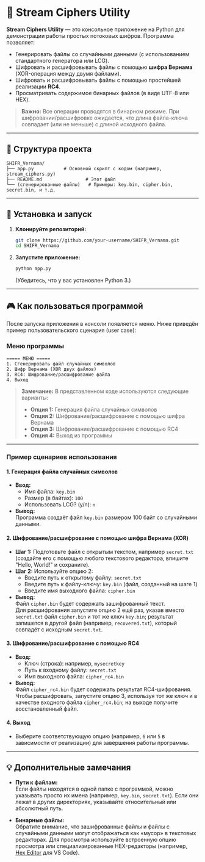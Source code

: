 
# 🔐 Stream Ciphers Utility

**Stream Ciphers Utility** — это консольное приложение на Python для демонстрации работы простых потоковых шифров. Программа позволяет:

- Генерировать файлы со случайными данными (с использованием стандартного генератора или LCG).
- Шифровать и расшифровывать файлы с помощью **шифра Вернама** (XOR-операция между двумя файлами).
- Шифровать и расшифровывать файлы с помощью простейшей реализации **RC4**.
- Просматривать содержимое бинарных файлов (в виде UTF-8 или HEX).

> **Важно:** Все операции проводятся в бинарном режиме. При шифровании/расшифровке ожидается, что длина файла-ключа совпадает (или не меньше) с длиной исходного файла.

---

## 📂 Структура проекта

```
SHIFR_Vernama/
├── app.py           # Основной скрипт с кодом (например, stream_ciphers.py)
├── README.md                # Этот файл
└── (сгенерированные файлы)   # Примеры: key.bin, cipher.bin, secret.bin, и т.д.
```

---

## 🚀 Установка и запуск

1. **Клонируйте репозиторий:**
   ```bash
   git clone https://github.com/your-username/SHIFR_Vernama.git
   cd SHIFR_Vernama
   ```

2. **Запустите приложение:**
   ```bash
   python app.py
   ```
   (Убедитесь, что у вас установлен Python 3.)

---

## 🎮 Как пользоваться программой

После запуска приложения в консоли появляется меню. Ниже приведён пример пользовательского сценария (user case):

### Меню программы

```
===== МЕНЮ =====
1. Сгенерировать файл случайных символов
2. Шифр Вернама (XOR двух файлов)
3. RC4: Шифрование/расшифрование файла
4. Выход
```

> **Замечание:** В представленном коде используются следующие варианты:
> - **Опция 1:** Генерация файла случайных символов  
> - **Опция 2:** Шифрование/расшифрование с помощью шифра Вернама  
> - **Опция 3:** Шифрование/расшифрование с помощью RC4  
> - **Опция 4:** Выход из программы  

---

### Пример сценариев использования

#### 1. Генерация файла случайных символов
- **Ввод:**  
  - Имя файла: `key.bin`
  - Размер (в байтах): `100`
  - Использовать LCG? (y/n): `n`
- **Вывод:**  
  Программа создаёт файл `key.bin` размером 100 байт со случайными данными.

#### 2. Шифрование/расшифрование с помощью шифра Вернама (XOR)
- **Шаг 1:** Подготовьте файл с открытым текстом, например `secret.txt` (создайте его с помощью любого текстового редактора, впишите "Hello, World!" и сохраните).
- **Шаг 2:** Используйте опцию 2:
  - Введите путь к открытому файлу: `secret.txt`
  - Введите путь к файлу-ключу: `key.bin` (файл, созданный на шаге 1)
  - Введите имя выходного файла: `cipher.bin`
- **Вывод:**  
  Файл `cipher.bin` будет содержать зашифрованный текст.  
  Для расшифрования запустите опцию 2 ещё раз, указав вместо `secret.txt` файл `cipher.bin` и тот же ключ `key.bin`; результат запишется в другой файл (например, `recovered.txt`), который совпадёт с исходным `secret.txt`.

#### 3. Шифрование/расшифрование с помощью RC4
- **Ввод:**  
  - Ключ (строка): например, `mysecretkey`
  - Путь к входному файлу: `secret.txt`
  - Имя выходного файла: `cipher_rc4.bin`
- **Вывод:**  
  Файл `cipher_rc4.bin` будет содержать результат RC4-шифрования.  
  Чтобы расшифровать, запустите опцию 3, используя тот же ключ и в качестве входного файла `cipher_rc4.bin`; на выходе получите восстановленный файл.

#### 4. Выход
- Выберите соответствующую опцию (например, `6` или `5` в зависимости от реализации) для завершения работы программы.

---

## 💡 Дополнительные замечания

- **Пути к файлам:**  
  Если файлы находятся в одной папке с программой, можно указывать просто их имена (например, `key.bin`, `secret.txt`). Если они лежат в других директориях, указывайте относительный или абсолютный путь.

- **Бинарные файлы:**  
  Обратите внимание, что зашифрованные файлы и файлы с случайными данными могут отображаться как «мусор» в текстовых редакторах. Для просмотра используйте встроенную опцию просмотра или специализированные HEX-редакторы (например, [Hex Editor](https://marketplace.visualstudio.com/items?itemName=ms-vscode.hexeditor) для VS Code).


